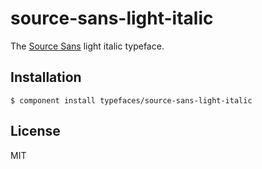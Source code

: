 # source-sans-light-italic
  
  The [Source Sans](https://typekit.com/fonts/source-sans-pro) light italic typeface.

## Installation

    $ component install typefaces/source-sans-light-italic

## License

  MIT
